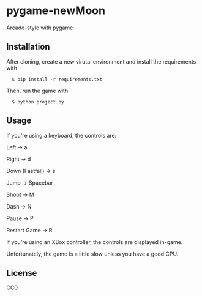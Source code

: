 # pygame-newMoon
Arcade-style with pygame

## Installation

After cloning, create a new virutal environment and install the requirements with
```
  $ pip install -r requirements.txt
```  
Then, run the game with
```
  $ python project.py
```
## Usage

If you're using a keyboard, the controls are:

Left -> a

Right -> d

Down (Fastfall) -> s

Jump -> Spacebar

Shoot -> M

Dash -> N

Pause -> P

Restart Game -> R

If you're using an XBox controller, the controls are displayed in-game.

Unfortunately, the game is a little slow unless you have a good CPU.

## License

CC0
